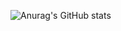 ![Anurag's GitHub stats](https://github-readme-stats.vercel.app/api?username=hkkss2003&show_icons=true&theme=dracula)
